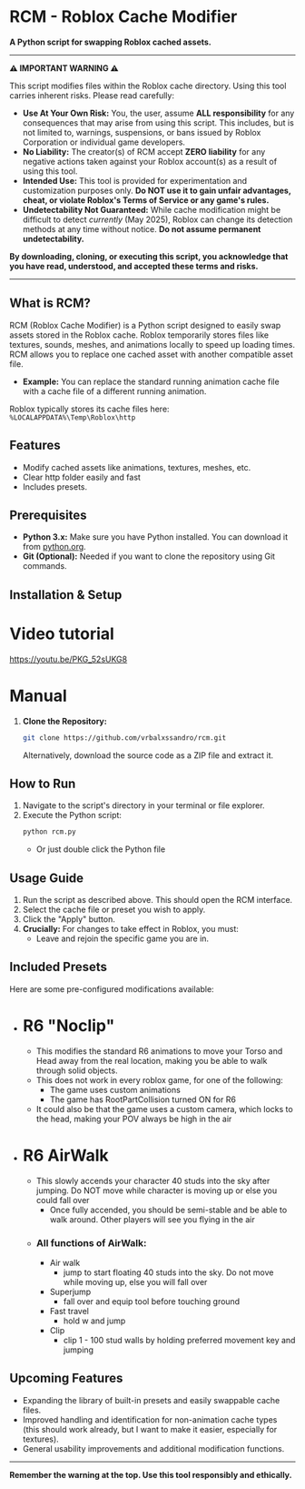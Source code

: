 # RCM - Roblox Cache Modifier

**A Python script for swapping Roblox cached assets.**

---

**⚠️ IMPORTANT WARNING ⚠️**

This script modifies files within the Roblox cache directory. Using this tool carries inherent risks. Please read carefully:

*   **Use At Your Own Risk:** You, the user, assume **ALL responsibility** for any consequences that may arise from using this script. This includes, but is not limited to, warnings, suspensions, or bans issued by Roblox Corporation or individual game developers.
*   **No Liability:** The creator(s) of RCM accept **ZERO liability** for any negative actions taken against your Roblox account(s) as a result of using this tool.
*   **Intended Use:** This tool is provided for experimentation and customization purposes only. **Do NOT use it to gain unfair advantages, cheat, or violate Roblox's Terms of Service or any game's rules.**
*   **Undetectability Not Guaranteed:** While cache modification might be difficult to detect *currently* (May 2025), Roblox can change its detection methods at any time without notice. **Do not assume permanent undetectability.**

**By downloading, cloning, or executing this script, you acknowledge that you have read, understood, and accepted these terms and risks.**

---

## What is RCM?

RCM (Roblox Cache Modifier) is a Python script designed to easily swap assets stored in the Roblox cache. Roblox temporarily stores files like textures, sounds, meshes, and animations locally to speed up loading times. RCM allows you to replace one cached asset with another compatible asset file.

*   **Example:** You can replace the standard running animation cache file with a cache file of a different running animation.

Roblox typically stores its cache files here:
`%LOCALAPPDATA%\Temp\Roblox\http`

## Features

*   Modify cached assets like animations, textures, meshes, etc.
*   Clear http folder easily and fast
*   Includes presets.

## Prerequisites

*   **Python 3.x:** Make sure you have Python installed. You can download it from [python.org](https://www.python.org/downloads/).
*   **Git (Optional):** Needed if you want to clone the repository using Git commands.

## Installation & Setup

# Video tutorial
https://youtu.be/PKG_52sUKG8

# Manual


1.  **Clone the Repository:**
    ```bash
    git clone https://github.com/vrbalxssandro/rcm.git
    ```
    Alternatively, download the source code as a ZIP file and extract it.

## How to Run

1.  Navigate to the script's directory in your terminal or file explorer.
2.  Execute the Python script:
    ```bash
    python rcm.py
    ```
    * Or just double click the Python file

## Usage Guide

1.  Run the script as described above. This should open the RCM interface.
2.  Select the cache file or preset you wish to apply.
3.  Click the "Apply" button.
4.  **Crucially:** For changes to take effect in Roblox, you must:
    *   Leave and rejoin the specific game you are in.

## Included Presets

Here are some pre-configured modifications available:

*  # R6 "Noclip"
   *  This modifies the standard R6 animations to move your Torso and Head away from the real location, making you be able to walk through solid objects.
   *  This does not work in every roblox game, for one of the following:
      *  The game uses custom animations
      *  The game has RootPartCollision turned ON for R6
   *  It could also be that the game uses a custom camera, which locks to the head, making your POV always be high in the air
* # R6 AirWalk
   *  This slowly accends your character 40 studs into the sky after jumping. Do NOT move while character is moving up or else you could fall over
      *  Once fully accended, you should be semi-stable and be able to walk around. Other players will see you flying in the air
   *  ### All functions of AirWalk:
      *  Air walk
         *  jump to start floating 40 studs into the sky. Do not move while moving up, else you will fall over
      *  Superjump
         *  fall over and equip tool before touching ground
      *  Fast travel
         *  hold w and jump
      *  Clip
         *  clip 1 - 100 stud walls by holding preferred movement key and jumping

## Upcoming Features

*   Expanding the library of built-in presets and easily swappable cache files.
*   Improved handling and identification for non-animation cache types (this should work already, but I want to make it easier, especially for textures).
*   General usability improvements and additional modification functions.

---

**Remember the warning at the top. Use this tool responsibly and ethically.**
